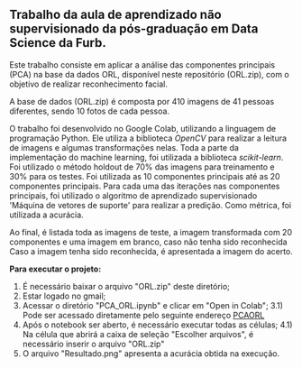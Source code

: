 ## Trabalho da aula de aprendizado não supervisionado da pós-graduação em Data Science da Furb.

Este trabalho consiste em aplicar a análise das componentes principais (PCA) na base da dados ORL, disponível neste repositório (ORL.zip), com o objetivo de realizar reconhecimento facial.

A base de dados (ORL.zip) é composta por 410 imagens de 41 pessoas diferentes, sendo 10 fotos de cada pessoa.

O trabalho foi desenvolvido no Google Colab, utilizando a linguagem de programação Python. Ele utiliza a biblioteca *OpenCV* para realizar a leitura de imagens e algumas transformações nelas. Toda a parte da implementação do machine learning, foi utilizada a biblioteca *scikit-learn*. Foi utilizado o método holdout de 70% das imagens para treinamento e 30% para os testes. Foi utilizada as 10 componentes principais até as 20 componentes principais. Para cada uma das iterações nas componentes principais, foi utilizado o algoritmo de aprendizado supervisionado 'Máquina de vetores de suporte' para realizar a predição. Como métrica, foi utilizada a acurácia. 

Ao final, é listada toda as imagens de teste, a imagem transformada com 20 componentes e uma imagem em branco, caso não tenha sido reconhecida Caso a imagem tenha sido reconhecida, é apresentada a imagem do acerto.

**Para executar o projeto:**
1) É necessário baixar o arquivo "ORL.zip" deste diretório;
2) Estar logado no gmail;
3) Acessar o diretório "PCA_ORL.ipynb" e clicar em "Open in Colab";
3.1) Pode ser acessado diretamente pelo seguinte endereço [PCAORL](https://colab.research.google.com/github/hijuliosantos/pos-AprendizadoNaoSupervisionado/blob/main/PCA_ORL.ipynb)
4) Após o notebook ser aberto, é necessário executar todas as células;
4.1) Na célula que abrirá a caixa de seleção "Escolher arquivos", é necessário inserir o arquivo "ORL.zip"
5) O arquivo "Resultado.png" apresenta a acurácia obtida na execução.
